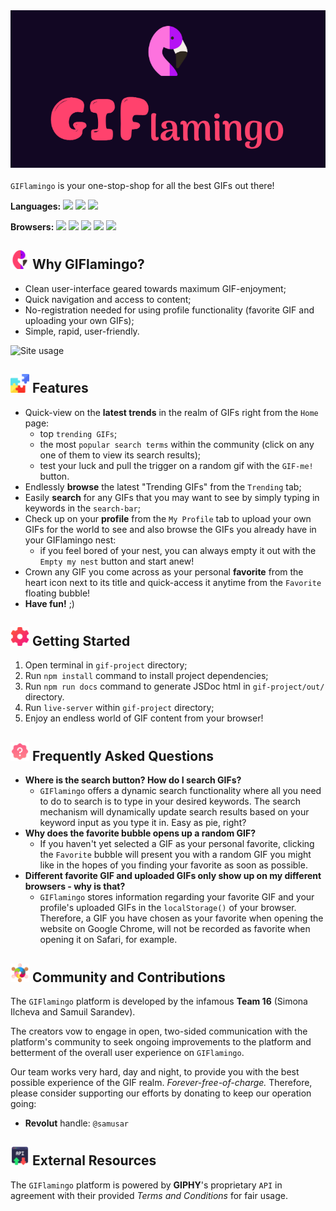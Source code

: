 <div style="display: flex; justify-content:center; margin-bottom:20px"><img src="./images/logo_readme.png" width="600"></div>

`GIFlamingo` is your one-stop-shop for all the best GIFs out there!

**Languages:** <img src="https://img.shields.io/badge/javascript-%23323330.svg?style=for-the-badge&logo=javascript&logoColor=%23F7DF1E" height="20"> <img src="https://img.shields.io/badge/html5-%23E34F26.svg?style=for-the-badge&logo=html5&logoColor=white" height="20"> <img src="https://img.shields.io/badge/css3-%231572B6.svg?style=for-the-badge&logo=css3&logoColor=white" height="20"> 

**Browsers:** <img src="https://img.shields.io/badge/Google%20Chrome-4285F4?style=for-the-badge&logo=GoogleChrome&logoColor=white" height="20"> <img src="https://img.shields.io/badge/Safari-000000?style=for-the-badge&logo=Safari&logoColor=white" height="20"> <img src="https://img.shields.io/badge/Edge-0078D7?style=for-the-badge&logo=Microsoft-edge&logoColor=white" height="20"> <img src="https://img.shields.io/badge/Firefox-FF7139?style=for-the-badge&logo=Firefox-Browser&logoColor=white" height="20"> <img src="https://img.shields.io/badge/Opera-FF1B2D?style=for-the-badge&logo=Opera&logoColor=white" height="20"> 

## <img src="./gif-project/images/output-onlinepngtools.png"  width="30" height="30"> Why GIFlamingo?

- Clean user-interface geared towards maximum GIF-enjoyment;
- Quick navigation and access to content;
- No-registration needed for using profile functionality (favorite GIF and uploading your own GIFs);
- Simple, rapid, user-friendly.

![Site usage](/images/site-use-gif.gif)

## <img src="./images/features.png"  width="30" height="30"> Features

- Quick-view on the **latest trends** in the realm of GIFs right from the `Home` page:
  - top `trending GIFs`;
  - the most `popular search terms` within the community (click on any one of them to view its search results);
  - test your luck and pull the trigger on a random gif with the `GIF-me!` button.
- Endlessly **browse** the latest "Trending GIFs" from the `Trending` tab;
- Easily **search** for any GIFs that you may want to see by simply typing in keywords in the `search-bar`;
- Check up on your **profile** from the `My Profile` tab to upload your own GIFs for the world to see and also browse the GIFs you already have in your GIFlamingo nest:
  - if you feel bored of your nest, you can always empty it out with the `Empty my nest` button and start anew!
- Crown any GIF you come across as your personal **favorite** from the heart icon next to its title and quick-access it anytime from the `Favorite` floating bubble!
- **Have fun!** ;)

## <img src="./images/setup.png"  width="30" height="30"> Getting Started

1. Open terminal in `gif-project` directory;
2. Run `npm install` command to install project dependencies;
3. Run `npm run docs` command to generate JSDoc html in `gif-project/out/` directory.
4. Run `live-server` within `gif-project` directory;
5. Enjoy an endless world of GIF content from your browser!

## <img src="./images/faq.png"  width="30" height="30"> Frequently Asked Questions

- **Where is the search button? How do I search GIFs?**
  - `GIFlamingo` offers a dynamic search functionality where all you need to do to search is to type in your desired keywords. The search mechanism will dynamically update search results based on your keyword input as you type it in. Easy as pie, right?
- **Why does the favorite bubble opens up a random GIF?**
  - If you haven't yet selected a GIF as your personal favorite, clicking the `Favorite` bubble will present you with a random GIF you might like in the hopes of you finding your favorite as soon as possible.
- **Different favorite GIF and uploaded GIFs only show up on my different browsers - why is that?**
  - `GIFlamingo` stores information regarding your favorite GIF and your profile's uploaded GIFs in the `localStorage()` of your browser. Therefore, a GIF you have chosen as your favorite when opening the website on Google Chrome, will not be recorded as favorite when opening it on Safari, for example.

## <img src="./images/community.png"  width="30" height="30"> Community and Contributions

The `GIFlamingo` platform is developed by the infamous **Team 16** (Simona Ilcheva and Samuil Sarandev).

The creators vow to engage in open, two-sided communication with the platform's community to seek ongoing improvements to the platform and betterment of the overall user experience on `GIFlamingo`.

Our team works very hard, day and night, to provide you with the best possible experience of the GIF realm. *Forever-free-of-charge.* Therefore, please consider supporting our efforts by donating to keep our operation going:

- **Revolut** handle: `@samusar`

## <img src="./images/api.png"  width="30" height="30"> External Resources

The `GIFlamingo` platform is powered by **GIPHY**'s proprietary `API` in agreement with their provided *Terms and Conditions* for fair usage.